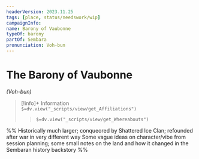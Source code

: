 ```yaml
---
headerVersion: 2023.11.25
tags: [place, status/needswork/wip]
campaignInfo:
name: Barony of Vaubonne
typeOf: barony
partOf: Sembara
pronunciation: Voh-bun
---
```

# The Barony of Vaubonne
*(Voh-bun)*
>[!info]+ Information  
> `$=dv.view("_scripts/view/get_Affiliations")`  
>> `$=dv.view("_scripts/view/get_Whereabouts")`

%% 
Historically much larger; conqueored by Shattered Ice Clan; refounded after war in very different way
Some vague ideas on character/vibe from session planning; some small notes on the land and how it changed in the Sembaran history backstory
%%